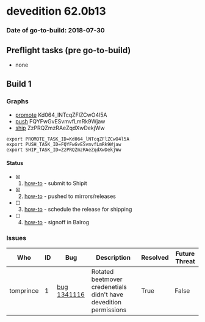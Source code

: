 # devedition 62.0b13

### Date of go-to-build: 2018-07-30

## Preflight tasks (pre go-to-build)
- none

## Build 1  

### Graphs
* [promote](https://tools.taskcluster.net/push-inspector/#/Kd064_lNTcqZFlZCwO4l5A) Kd064_lNTcqZFlZCwO4l5A
* [push](https://tools.taskcluster.net/push-inspector/#/FQYFwGvESvmvfLmRk9Wjaw) FQYFwGvESvmvfLmRk9Wjaw
* [ship](https://tools.taskcluster.net/push-inspector/#/ZzPRQZmzRAeZqdXwDekjWw) ZzPRQZmzRAeZqdXwDekjWw
```
export PROMOTE_TASK_ID=Kd064_lNTcqZFlZCwO4l5A
export PUSH_TASK_ID=FQYFwGvESvmvfLmRk9Wjaw
export SHIP_TASK_ID=ZzPRQZmzRAeZqdXwDekjWw
```


#### Status
- [x] 1.  [how-to](https://wiki.mozilla.org/Release:Release_Automation_on_Mercurial:Starting_a_Release#Submit_to_Ship_It)  - submit to Shipit
- [x] 2.  [how-to](https://github.com/mozilla-releng/releasewarrior-2.0/blob/master/docs/release-promotion/desktop/howto.md#push-artifacts-to-releases-directory)  - pushed to mirrors/releases
- [ ] 3.  [how-to](https://github.com/mozilla-releng/releasewarrior-2.0/blob/master/docs/release-promotion/desktop/howto.md#ship-the-release)  - schedule the release for shipping
- [ ] 4.  [how-to](https://github.com/mozilla-releng/releasewarrior-2.0/blob/master/docs/release-promotion/desktop/howto.md#obtain-sign-offs-for-changes)  - signoff in Balrog

### Issues
| Who                 | ID               | Bug                                                                 | Description                | Resolved                | Future Threat                |
| ------------------- | ---------------- | ------------------------------------------------------------------- | -------------------------- | ----------------------- | ---------------------------- |
| tomprince  | 1 | [bug 1341116](https://bugzil.la/1341116)        | Rotated beetmover credenetials didn't have devedition permissions | True | False |

